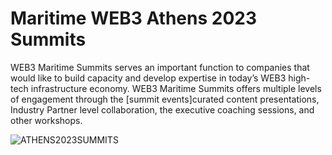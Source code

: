 
# Maritime WEB3 Athens 2023 Summits 

WEB3 Maritime Summits serves an important function to companies that would like to build capacity and develop expertise in today’s WEB3 high-tech infrastructure economy. WEB3 Maritime Summits offers multiple levels of engagement through the [summit events]curated content presentations, Industry Partner level collaboration, the executive coaching sessions, and other workshops.

![ATHENS2023SUMMITS](https://user-images.githubusercontent.com/80890815/176908158-ee081a5a-dcf4-4bf0-bef9-a4300e6b0119.png)

